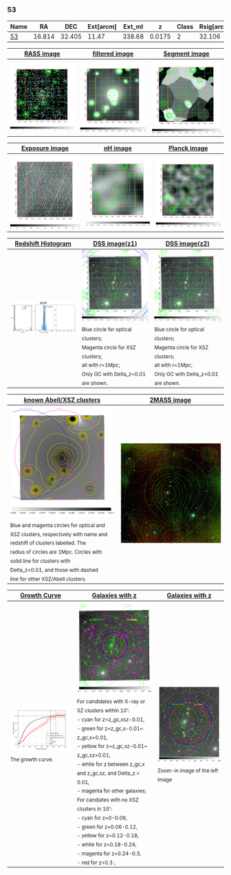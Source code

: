 <div STYLE="page-break-after: always;"></div>

### 53

|Name          |RA          |DEC      | Ext[arcm] | Ext_ml | z    | Class| Rsig[arcmin] | CRsig[c/s] | CR500[c/s] | R500[Mpc] |L500[erg/s]|F500[erg/s/cm^2]| M500[Msun]|Tx[keV]|beta|GC(XSZ,Delta_z<0.01)| GC(OPT,Delta_z<0.01)|GC|alias|
|--------------|------------|------------|---|---|-----------|--------|------|------|----|----|----|----|----|----|----|----|----|----|---|
|[53](script/53.md)     | 16.814       | 32.405       | 11.47    | 338.68   | 0.0175 | 2   | 32.106 |0.808 |0.789 |0.588 |8.162e+42 |1.182e-11 |5.869e+13 |1.550 |0.463 |MCXC, |N, |MCXC, |k574|

|[RASS image](../image/53/53_img.pdf)|[filtered image](../image/53/53_fil.pdf)|[Segment image](../image/53/53_seg.pdf)|
|-------------------|--------------------|-------------------|
| <img src="../image/53/53_img.png" width="300">  | <img src="../image/53/53_fil.png" width="300">   | <img src="../image/53/53_seg.png" width="300">  |

|[Exposure image](../image/53/53_mex.pdf)| [nH image](../image/53/53_nh.pdf)| [Planck image](../image/53/53_p.pdf)|
|-------------------|--------------------|-------------------|
|<img src="../image/53/53_mex.png" width="300">   | <img src="../image/53/53_nh.png" width="300">    | <img src="../image/53/53_p.png" width="300"> |

|[Redshift Histogram](../image/53/53_zg.pdf) | [DSS image(z1)](../image/53/53_dss_z1.pdf)      |  [DSS image(z2)](../image/53/53_dss_z2.pdf)    |
|-------------------|--------------------|-------------------|
|<img src="../image/53/53_zg.png" width="300"> |<img src="../image/53/53_dss_z1.png" width="300"> <sub><br>Blue circle for optical clusters; <br>Magenta circle for XSZ clusters; <br>all with r=1Mpc; <br>Only GC with Delta_z<0.01 are shown. </sub>| <img src="../image/53/53_dss_z2.png" width="300"><sub><br>Blue circle for optical clusters; <br>Magenta circle for XSZ clusters; <br>all with r=1Mpc; <br>Only GC with Delta_z<0.01 are shown. </sub> |

|[known Abell/XSZ clusters](../image/53/53_m.pdf) | [2MASS image](../image/53/53_2mass.pdf)      |
|-------------------|-------------------|
|<img src=../image/53/53_m.png width="300"> <sub><br>Blue and magenta circles for optical and <br>XSZ clusters, respectively with name and <br>redshift of clusters labelled. The <br>radius of circles are 1Mpc. Circles with <br>solid line for clusters with <br>Delta_z<0.01, and those with dashed <br>line for other XSZ/Abell clusters.        </sub>|<img src="../image/53/53_2mass.png" width="300">  |

|[Growth Curve](../image/53/53_gca_all.png) |[Galaxies with z](../image/53/53_opt_ned.pdf) |[Galaxies with z](../image/53/53_opt_ned_zoom.pdf) |
|-------------------|-------------------|-------------------|
| <img src="../image/53/53_gca_all.png" width="300"> <sub><br>The growth curve.</sub>| <img src=../image/53/53_opt_ned.png width="300"> <br><sub> For candidates with X-ray or SZ clusters within 10': <br> - cyan for z<z_gc,xsz-0.01, <br> - green for z=z_gc,x-0.01~ z_gc,x+0.01, <br> - yellow for z=z_gc,sz-0.01~ z_gc,sz+0.01, <br> - white for z between z_gc,x and z_gc,sz, and Delta_z > 0.01, <br> - magenta for other galaxies; <br>For candiates with no XSZ clusters in 10': <br> - cyan for z=0-0.06, <br> - green for z=0.06-0.12, <br> - yellow for z=0.12-0.18, <br> - white for z=0.18-0.24, <br> - magenta for z=0.24-0.3, <br> - red for z>0.3 ;  </sub>|<img src=../image/53/53_opt_ned_zoom.png width="300">  <br><sub> Zoom-in image of the left image</sub>|




